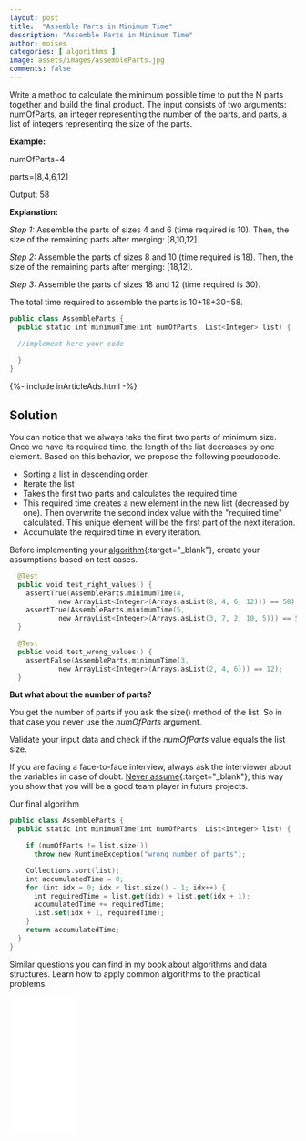 ```yaml
---
layout: post
title:  "Assemble Parts in Minimum Time"
description: "Assemble Parts in Minimum Time"
author: moises
categories: [ algorithms ]
image: assets/images/assembleParts.jpg
comments: false
---
```


Write a method to calculate the minimum possible time to put the N parts together and build the final product. The input consists of two arguments: numOfParts, an integer representing the number of the parts, and parts, a list of integers representing the size of the parts.

**Example:**

numOfParts=4

parts=[8,4,6,12]

Output: 58

**Explanation:**

*Step 1:* Assemble the parts of sizes 4 and 6 (time required is 10). Then, the size of the remaining parts after merging: [8,10,12].

*Step 2:* Assemble the parts of sizes 8 and 10 (time required is 18). Then, the size of the remaining parts after merging: [18,12].

*Step 3:* Assemble the parts of sizes 18 and 12 (time required is 30).

The total time required to assemble the parts is 10+18+30=58.

```kotlin
public class AssembleParts {
  public static int minimumTime(int numOfParts, List<Integer> list) {

  //implement here your code
  
  }
}
```

<div>
{%- include inArticleAds.html -%}
</div>

## Solution

You can notice that we always take the first two parts of minimum size. Once we have its required time, the length of the list decreases by one element. Based on this behavior, we propose the following pseudocode.

- Sorting a list in descending order.
- Iterate the list
- Takes the first two parts and calculates the required time
- This required time creates a new element in the new list (decreased by one). Then overwrite the second index value with the "required time" calculated. This unique element will be the first part of the next iteration.
- Accumulate the required time in every iteration.

Before implementing your [algorithm](https://codersite.dev/big-o-notation-analysis-of-algorithms/){:target="_blank"}, create your assumptions based on test cases.

```kotlin
  @Test
  public void test_right_values() {
    assertTrue(AssembleParts.minimumTime(4,
            new ArrayList<Integer>(Arrays.asList(8, 4, 6, 12))) == 58);
    assertTrue(AssembleParts.minimumTime(5,
            new ArrayList<Integer>(Arrays.asList(3, 7, 2, 10, 5))) == 59);
  }

  @Test
  public void test_wrong_values() {
    assertFalse(AssembleParts.minimumTime(3,
            new ArrayList<Integer>(Arrays.asList(2, 4, 6))) == 12);
  }
```

**But what about the number of parts?**

You get the number of parts if you ask the size() method of the list. So in that case you never use the *numOfParts* argument.

Validate your input data and check if the *numOfParts* value equals the list size.

If you are facing a face-to-face interview, always ask the interviewer about the variables in case of doubt. [Never assume](https://codersite.dev/the-ubiquitous-language/){:target="_blank"}, this way you show that you will be a good team player in future projects.

Our final algorithm

```kotlin
public class AssembleParts {
  public static int minimumTime(int numOfParts, List<Integer> list) {

    if (numOfParts != list.size())
      throw new RuntimeException("wrong number of parts");

    Collections.sort(list);
    int accumulatedTime = 0;
    for (int idx = 0; idx < list.size() - 1; idx++) {
      int requiredTime = list.get(idx) + list.get(idx + 1);
      accumulatedTime += requiredTime;
      list.set(idx + 1, requiredTime);
    }
    return accumulatedTime;
  }
}
```

Similar questions you can find in my book about algorithms and data structures. Learn how to apply common algorithms to the practical problems.

<iframe sandbox="allow-popups allow-scripts allow-modals allow-forms allow-same-origin" style="width:120px;height:240px;" marginwidth="0" marginheight="0" scrolling="no" frameborder="0" src="//ws-eu.amazon-adsystem.com/widgets/q?ServiceVersion=20070822&OneJS=1&Operation=GetAdHtml&MarketPlace=DE&source=ss&ref=as_ss_li_til&ad_type=product_link&tracking_id=mkgv89-21&language=en_GB&marketplace=amazon&region=DE&placement=B086JCK6C4&asins=B086JCK6C4&linkId=78e646bc8bd99599b961d3e15b102848&show_border=true&link_opens_in_new_window=true"></iframe>
